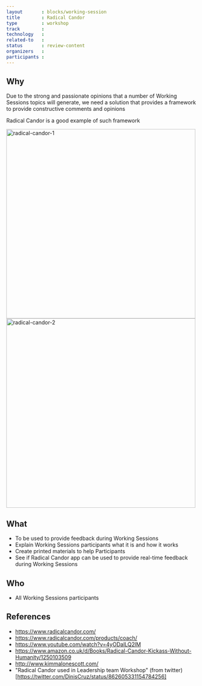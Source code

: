 ```yaml
---
layout       : blocks/working-session
title        : Radical Candor
type         : workshop
track        :
technology   :
related-to   :
status       : review-content
organizers   :
participants :
---
```



## Why

Due to the strong and passionate opinions that a number of Working Sessions topics will generate, we need a
 solution that provides a framework to provide constructive comments and opinions

Radical Candor is a good example of such framework

<img style="width:500px" alt="radical-candor-1" src="https://cloud.githubusercontent.com/assets/656739/26280332/7f90350a-3dc6-11e7-90c2-4ca6d959fb36.png">
<br>
<img style="width:500px" alt="radical-candor-2" src="https://cloud.githubusercontent.com/assets/656739/26280331/7f76e28a-3dc6-11e7-8e5a-696e895c45d2.png">


## What

 - To be used to provide feedback during Working Sessions
 - Explain Working Sessions participants what it is and how it works
 - Create printed materials to help Participants
 - See if Radical Candor app can be used to provide real-time feedback during Working Sessions


## Who

 - All Working Sessions participants

## References

 - https://www.radicalcandor.com/
 - https://www.radicalcandor.com/products/coach/
 - https://www.youtube.com/watch?v=4yODalLQ2lM
 - https://www.amazon.co.uk/d/Books/Radical-Candor-Kickass-Without-Humanity/1250103509
 - http://www.kimmalonescott.com/
 - "Radical Candor used in Leadership team Workshop" (from twitter)[https://twitter.com/DinisCruz/status/862605331154784256]
